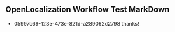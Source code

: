 ## OpenLocalization Workflow Test MarkDown
* 05997c69-123e-473e-821d-a289062d2798 
thanks!<!--HONumber=Mar16_HO2-->
